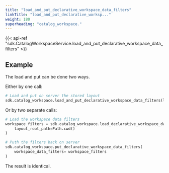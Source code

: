 ```yaml
---
title: "load_and_put_declarative_workspace_data_filters"
linkTitle: "load_and_put_declarative_worksp..."
weight: 180
superheading: "catalog_workspace."
---
```


{{< api-ref "sdk.CatalogWorkspaceService.load_and_put_declarative_workspace_data_filters" >}}

## Example

The load and put can be done two ways.

Either by one call:

```python
# Load and put on server the stored layout
sdk.catalog_workspace.load_and_put_declarative_workspace_data_filters(layout_root_path=Path.cwd())
```

Or by two separate calls:

```python
# Load the workspace data filters
workspace_filters = sdk.catalog_workspace.load_declarative_workspace_data_filters(
    layout_root_path=Path.cwd()
)

# Puth the filters back on server
sdk.catalog_workspace.put_declarative_workspace_data_filters(
    workspace_data_filters= workspace_filters
)
```

The result is identical.
